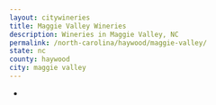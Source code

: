 ```yaml
---
layout: citywineries
title: Maggie Valley Wineries
description: Wineries in Maggie Valley, NC
permalink: /north-carolina/haywood/maggie-valley/
state: nc
county: haywood
city: maggie valley
---
```

-
